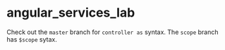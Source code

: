 # angular_services_lab

Check out the `master` branch for `controller as` syntax. The `scope` branch has `$scope` sytax.
